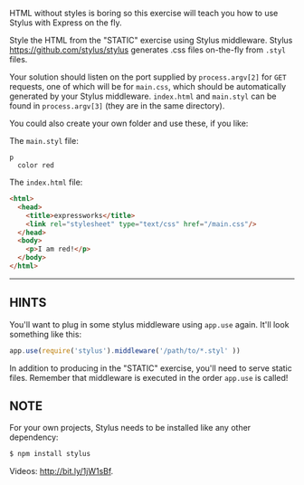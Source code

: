HTML without styles is boring so this exercise will teach you how to use Stylus with Express on the fly.

Style the HTML from the "STATIC" exercise using Stylus middleware.
Stylus <https://github.com/stylus/stylus> generates .css files on-the-fly from
`.styl` files.

Your solution should listen on the port supplied by `process.argv[2]` for
`GET` requests, one of which will be for `main.css`, which should be
automatically generated by your Stylus middleware. `index.html` and `main.styl`
can be found in `process.argv[3]` (they are in the same directory).

You could also create your own folder and use these, if you like:

The `main.styl` file:

```stylus
p
  color red
```

The `index.html` file:

```html
<html>
  <head>
    <title>expressworks</title>
    <link rel="stylesheet" type="text/css" href="/main.css"/>
  </head>
  <body>
    <p>I am red!</p>
  </body>
</html>
```

-----------------------------

## HINTS

You'll want to plug in some stylus middleware using `app.use` again.
It'll look something like this:

```js
app.use(require('stylus').middleware('/path/to/*.styl' ))
```

In addition to producing in the "STATIC" exercise, you'll need to serve static files.
Remember that middleware is executed in the order `app.use` is called!

## NOTE

For your own projects, Stylus needs to be installed like any other
dependency:

```sh
$ npm install stylus
```

Videos: http://bit.ly/1jW1sBf.
